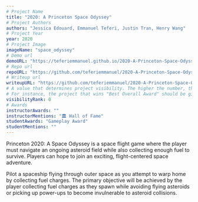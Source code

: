 ```yaml
---
# Project Name
title: "2020: A Princeton Space Odyssey"
# Project Authors
authors: "Jessica Edouard, Emmanuel Teferi, Justin Tran, Henry Wang"
# Project Year
year: 2020
# Project Image
imageName: "space_odyssey"
# Demo url
demoURL: "https://teferiemmanuel.github.io/2020-A-Princeton-Space-Odyssey/"
# Repo url
repoURL: "https://github.com/teferiemmanuel/2020-A-Princeton-Space-Odyssey"
# Writeup url
writeupURL: "https://github.com/teferiemmanuel/2020-A-Princeton-Space-Odyssey/blob/master/FinalWriteup.pdf"
# A value that determines project visibility. The higher the number, the closer it will appear to the top
# For instance, the project that wins "Best Overall Award" should be given the highest visibilityRank
visibilityRank: 0
# Awards
instructorAwards: ""
instructorMentions: "🏛️ Hall of Fame"
studentAwards: "Gameplay Award"
studentMentions: ""
---
```

Princeton 2020: A Space Odyssey is a space flight game where the player must navigate an ongoing asteroid field while also collecting enough fuel to survive. Players can hope to join an exciting, flight-centered space adventure.

Pilot a spaceship flying through outer space as you attempt to warp home by collecting fuel charges. The primary objective will be achieved by the player collecting fuel charges as they spawn while avoiding flying asteroids or picking up power-ups to become invulnerable to asteroid collisions.
